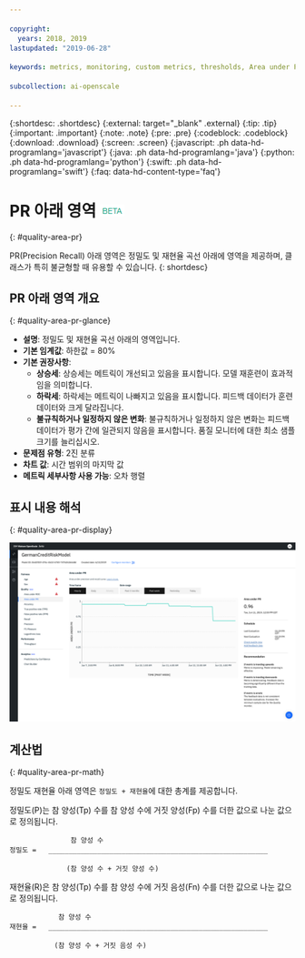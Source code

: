 ```yaml
---

copyright:
  years: 2018, 2019
lastupdated: "2019-06-28"

keywords: metrics, monitoring, custom metrics, thresholds, Area under PR

subcollection: ai-openscale

---
```


{:shortdesc: .shortdesc}
{:external: target="_blank" .external}
{:tip: .tip}
{:important: .important}
{:note: .note}
{:pre: .pre}
{:codeblock: .codeblock}
{:download: .download}
{:screen: .screen}
{:javascript: .ph data-hd-programlang='javascript'}
{:java: .ph data-hd-programlang='java'}
{:python: .ph data-hd-programlang='python'}
{:swift: .ph data-hd-programlang='swift'}
{:faq: data-hd-content-type='faq'}

# PR 아래 영역 ![베타 태그](images/beta.png)
{: #quality-area-pr}

PR(Precision Recall) 아래 영역은 정밀도 및 재현율 곡선 아래에 영역을 제공하며, 클래스가 특히 불균형할 때 유용할 수 있습니다.
{: shortdesc}

## PR 아래 영역 개요
{: #quality-area-pr-glance}

- **설명**: 정밀도 및 재현율 곡선 아래의 영역입니다.
- **기본 임계값**: 하한값 = 80%
- **기본 권장사항**:
   - **상승세**: 상승세는 메트릭이 개선되고 있음을 표시합니다. 모델 재훈련이 효과적임을 의미합니다.
   - **하락세**: 하락세는 메트릭이 나빠지고 있음을 표시합니다. 피드백 데이터가 훈련 데이터와 크게 달라집니다.
   - **불규칙하거나 일정하지 않은 변화**: 불규칙하거나 일정하지 않은 변화는 피드백 데이터가 평가 간에 일관되지 않음을 표시합니다. 품질 모니터에 대한 최소 샘플 크기를 늘리십시오.
- **문제점 유형**: 2진 분류
- **차트 값**: 시간 범위의 마지막 값
- **메트릭 세부사항 사용 가능**: 오차 행렬

## 표시 내용 해석
{: #quality-area-pr-display}

![PR 아래 영역이 하향 메트릭 추세로 표시됩니다. ](images/quality-area-under-pr.png)


## 계산법
{: #quality-area-pr-math}

정밀도 재현율 아래 영역은 `정밀도 + 재현율`에 대한 총계를 제공합니다.

정밀도(P)는 참 양성(Tp) 수를 참 양성 수에 거짓 양성(Fp) 수를 더한 값으로 나눈 값으로 정의됩니다.

```
               참 양성 수
정밀도 =   ______________________________________________________

              (참 양성 수 + 거짓 양성 수)
```

재현율(R)은 참 양성(Tp) 수를 참 양성 수에 거짓 음성(Fn) 수를 더한 값으로 나눈 값으로 정의됩니다.

```
            참 양성 수
재현율 =   ______________________________________________________

           (참 양성 수 + 거짓 음성 수)
```
